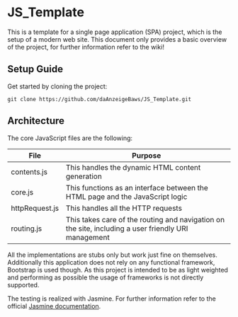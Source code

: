 # JS_Template
This is a template for a single page application (SPA) project, which is the setup of a modern web site.
This document only provides a basic overview of the project, for further information refer to the wiki!

## Setup Guide

Get started by cloning the project:

`git clone https://github.com/daAnzeigeBaws/JS_Template.git`

## Architecture

The core JavaScript files are the following:

| File           | Purpose |
| -------------- | ------- |
| contents.js    | This handles the dynamic HTML content generation |
| core.js        | This functions as an interface between the HTML page and the JavaScript logic |
| httpRequest.js | This handles all the HTTP requests |
| routing.js     | This takes care of the routing and navigation on the site, including a user friendly URI management |

All the implementations are stubs only but work just fine on themselves. Additionally this application does not rely
on any functional framework, Bootstrap is used though.
As this project is intended to be as light weighted and performing as possible the usage of frameworks is not directly
supported.

The testing is realized with Jasmine.
For further information refer to the official [Jasmine documentation](https://jasmine.github.io/2.5/introduction).
